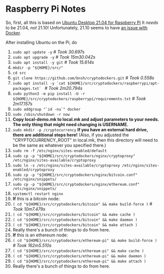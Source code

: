# Raspberry Pi Notes

So, first, all this is based on [Ubuntu Desktop 21.04 for Raspberry Pi](https://ubuntu.com/download/raspberry-pi) It *needs* to be 21.04, *not* 21.10! Unfortunately, 21.10 seems to have [an issue with Docker](https://forum.storj.io/t/ubuntu-21-10-os-update-problem-with-the-node/15763).

After installing Ubuntu on the Pi, do

1. `sudo apt update -y` _# Took 30.697s_
2. `sudo apt upgrade -y` _# Took 15m30.042s_
3. `sudo apt install -y git` _# Took 15.614s_
4. `mkdir -p "${HOME}/src/"`
5. `cd src`
6. `git clone https://github.com/bnsh/cryptodockers.git` _# Took 0.558s_
7. ```sudo apt install -y `cat ${HOME}/src/cryptodockers/raspberrypi/apt-packages.txt` ``` _# Took 2m20.794s_
8. `sudo python3 -m pip install -U -r ${HOME}/src/cryptodockers/raspberrypi/requirements.txt` _# Took 2m17.157s_
9. ```sudo addgroup "`id -nu`" docker```
10. ```sudo /sbin/shutdown -r now```
11. **Copy local-demo.mk to local.mk and adjust parameters to your needs. The only thing that might need changing is USERNAME.**
12. ```sudo mkdir -p /cryptocurrency``` **If you have an external hard drive, there are additional steps here!** (Also, if you adjusted the "CRYPTOCURRENCY_ROOT" in local.mk, then this directory will need to be the same as whatever you specified there.)
13. ```sudo rm -f /etc/nginx/sites-enabled/default```
14. ```sudo cp -p "${HOME}/src/cryptodockers/nginx/cryptoproxy" /etc/nginx/sites-available/cryptoproxy```
15. ```sudo ln -s /etc/nginx/sites-available/cryptoproxy /etc/nginx/sites-enabled/cryptoproxy```
16. ```sudo cp -p "${HOME}/src/cryptodockers/nginx/bitcoin.conf" /etc/nginx/snippets/```
17. ```sudo cp -p "${HOME}/src/cryptodockers/nginx/ethereum.conf" /etc/nginx/snippets/```
18. ```systemctl restart nginx```
19. **If** this is a bitcoin node:
20. ```( cd "${HOME}/src/cryptodockers/bitcoin" && make build-force )``` _# Took 10m7.479s_
21. ```( cd "${HOME}/src/cryptodockers/bitcoin" && make cache )```
22. ```( cd "${HOME}/src/cryptodockers/bitcoin" && make daemon )```
23. ```( cd "${HOME}/src/cryptodockers/bitcoin" && make attach )```
24. Really there's a bunch of things to do from here.
25. **If** this is an ethereum node:
26. ```( cd "${HOME}/src/cryptodockers/ethereum-pi" && make build-force )``` _# Took 162m5.510s_
27. ```( cd "${HOME}/src/cryptodockers/ethereum-pi" && make cache )```
28. ```( cd "${HOME}/src/cryptodockers/ethereum-pi" && make daemon )```
29. ```( cd "${HOME}/src/cryptodockers/ethereum-pi" && make attach )```
30. Really there's a bunch of things to do from here.
